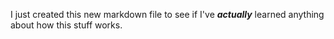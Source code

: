 I just created this new markdown file to see if I've ***actually*** learned anything about how this stuff works. 
